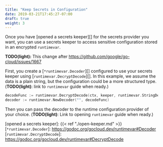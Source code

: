 ```yaml
---
title: "Keep Secrets in Configuration"
date: 2019-03-21T17:45:27-07:00
draft: true
weight: 3
---
```


Once you have [opened a secrets keeper][] for the secrets provider you want,
you can use a secrets keeper to access sensitive configuration stored in an
encrypted `runtimevar`.

**TODO(light):** This change after https://github.com/google/go-cloud/issues/1667

First, you create a [`*runtimevar.Decoder`][] configured to use your secrets
keeper using [`runtimevar.DecryptDecode`][]. In this example, we assume the
data is a plain string, but the configuration could be a more structured
type. (**TODO(light)**: link to `runtimevar` guide when ready.)

```go
decodeFunc := runtimevar.DecryptDecode(ctx, keeper, runtimevar.StringDecode)
decoder := runtimevar.NewDecoder("", decodeFunc)
```

Then you can pass the decoder to the runtime configuration provider of your
choice. (**TODO(light)**: Link to opening `runtimevar` guide when ready.)

[opened a secrets keeper]: {{< ref "./open-keeper.md" >}}
[`*runtimevar.Decoder`]: https://godoc.org/gocloud.dev/runtimevar#Decoder
[`runtimevar.DecryptDecode`]: https://godoc.org/gocloud.dev/runtimevar#DecryptDecode

